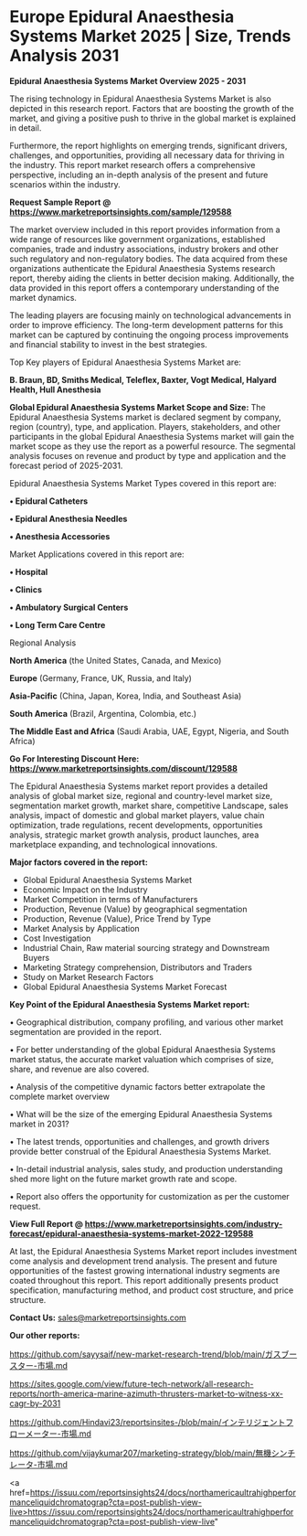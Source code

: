 # Europe Epidural Anaesthesia Systems Market 2025 | Size, Trends Analysis 2031

<Strong> Epidural Anaesthesia Systems Market Overview 2025 - 2031</strong>

The rising technology in Epidural Anaesthesia Systems Market is also depicted in this research report. Factors that are boosting the growth of the market, and giving a positive push to thrive in the global market is explained in detail.

Furthermore, the report highlights on emerging trends, significant drivers, challenges, and opportunities, providing all necessary data for thriving in the industry. This report market research offers a comprehensive perspective, including an in-depth analysis of the present and future scenarios within the industry.

<strong>Request Sample Report @ <a href=https://www.marketreportsinsights.com/sample/129588>https://www.marketreportsinsights.com/sample/129588</a></strong>

The market overview included in this report provides information from a wide range of resources like government organizations, established companies, trade and industry associations, industry brokers and other such regulatory and non-regulatory bodies. The data acquired from these organizations authenticate the Epidural Anaesthesia Systems research report, thereby aiding the clients in better decision making. Additionally, the data provided in this report offers a contemporary understanding of the market dynamics.

The leading players are focusing mainly on technological advancements in order to improve efficiency. The long-term development patterns for this market can be captured by continuing the ongoing process improvements and financial stability to invest in the best strategies.

Top Key players of Epidural Anaesthesia Systems Market are:

<strong>B. Braun, BD, Smiths Medical, Teleflex, Baxter, Vogt Medical, Halyard Health, Hull Anesthesia</strong>

<strong><b>Global Epidural Anaesthesia Systems Market Scope and Size:</b></strong>
The Epidural Anaesthesia Systems market is declared segment by company, region (country), type, and application. Players, stakeholders, and other participants in the global Epidural Anaesthesia Systems market will gain the market scope as they use the report as a powerful resource. The segmental analysis focuses on revenue and product by type and application and the forecast period of 2025-2031.

Epidural Anaesthesia Systems Market Types covered in this report are:

<strong>• Epidural Catheters

• Epidural Anesthesia Needles

• Anesthesia Accessories</strong>

Market Applications covered in this report are:

<strong>• Hospital

• Clinics

• Ambulatory Surgical Centers

• Long Term Care Centre</strong> 

Regional Analysis

<strong>North America</strong> (the United States, Canada, and Mexico)

<strong>Europe</strong> (Germany, France, UK, Russia, and Italy)

<strong>Asia-Pacific</strong> (China, Japan, Korea, India, and Southeast Asia)

<strong>South America</strong> (Brazil, Argentina, Colombia, etc.)

<strong>The Middle East and Africa</strong> (Saudi Arabia, UAE, Egypt, Nigeria, and South Africa)

<strong>Go For Interesting Discount Here: <a href=https://www.marketreportsinsights.com/discount/129588>https://www.marketreportsinsights.com/discount/129588</a></strong>

The Epidural Anaesthesia Systems market report provides a detailed analysis of global market size, regional and country-level market size, segmentation market growth, market share, competitive Landscape, sales analysis, impact of domestic and global market players, value chain optimization, trade regulations, recent developments, opportunities analysis, strategic market growth analysis, product launches, area marketplace expanding, and technological innovations.

<strong><b>Major factors covered in the report:</b></strong>
<ul>
  <li>Global Epidural Anaesthesia Systems Market </li>
  <li>Economic Impact on the Industry</li>
  <li>Market Competition in terms of Manufacturers</li>
  <li>Production, Revenue (Value) by geographical segmentation</li>
  <li>Production, Revenue (Value), Price Trend by Type</li>
  <li>Market Analysis by Application</li>
  <li>Cost Investigation</li>
  <li>Industrial Chain, Raw material sourcing strategy and Downstream Buyers</li>
  <li>Marketing Strategy comprehension, Distributors and Traders</li>
  <li>Study on Market Research Factors</li>
  <li>Global Epidural Anaesthesia Systems Market Forecast</li>
</ul>

<strong><b>Key Point of the Epidural Anaesthesia Systems Market report:</b></strong>

• Geographical distribution, company profiling, and various other market segmentation are provided in the report.

• For better understanding of the global Epidural Anaesthesia Systems market status, the accurate market valuation which comprises of size, share, and revenue are also covered.

• Analysis of the competitive dynamic factors better extrapolate the complete market overview

• What will be the size of the emerging Epidural Anaesthesia Systems market in 2031?

• The latest trends, opportunities and challenges, and growth drivers provide better construal of the Epidural Anaesthesia Systems Market.

• In-detail industrial analysis, sales study, and production understanding shed more light on the future market growth rate and scope.

• Report also offers the opportunity for customization as per the customer request.

<strong><b>View Full Report @ <a href=https://www.marketreportsinsights.com/industry-forecast/epidural-anaesthesia-systems-market-2022-129588>https://www.marketreportsinsights.com/industry-forecast/epidural-anaesthesia-systems-market-2022-129588</a></b></strong>


At last, the Epidural Anaesthesia Systems Market report includes investment come analysis and development trend analysis. The present and future opportunities of the fastest growing international industry segments are coated throughout this report. This report additionally presents product specification, manufacturing method, and product cost structure, and price structure.

<strong>Contact Us:</strong>
sales@marketreportsinsights.com

<strong>Our other reports:</strong>

<a href=https://github.com/sayysaif/new-market-research-trend/blob/main/ガスブースター-市場.md>https://github.com/sayysaif/new-market-research-trend/blob/main/ガスブースター-市場.md</a>

<a href=https://sites.google.com/view/future-tech-network/all-research-reports/north-america-marine-azimuth-thrusters-market-to-witness-xx-cagr-by-2031>https://sites.google.com/view/future-tech-network/all-research-reports/north-america-marine-azimuth-thrusters-market-to-witness-xx-cagr-by-2031</a>

<a href=https://github.com/Hindavi23/reportsinsites-/blob/main/インテリジェントフローメーター-市場.md>https://github.com/Hindavi23/reportsinsites-/blob/main/インテリジェントフローメーター-市場.md</a>

<a href=https://github.com/vijaykumar207/marketing-strategy/blob/main/無機シンチレータ-市場.md>https://github.com/vijaykumar207/marketing-strategy/blob/main/無機シンチレータ-市場.md</a>

<a href=https://issuu.com/reportsinsights24/docs/northamericaultrahighperformanceliquidchromatograp?cta=post-publish-view-live>https://issuu.com/reportsinsights24/docs/northamericaultrahighperformanceliquidchromatograp?cta=post-publish-view-live</a>"
